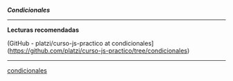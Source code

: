 ***Condicionales***

----------------------------------------------------------------
**Lecturas recomendadas**

(GitHub - platzi/curso-js-practico at condicionales](https://github.com/platzi/curso-js-practico/tree/condicionales)

----------------------------------------------------------------
[condicionales](https://platzi.com/clases/1851-svelte/27289-condicionales/)

